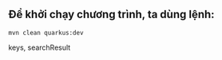 ## Để khởi chạy chương trình, ta dùng lệnh:
```java-command
mvn clean quarkus:dev
```
keys, searchResult